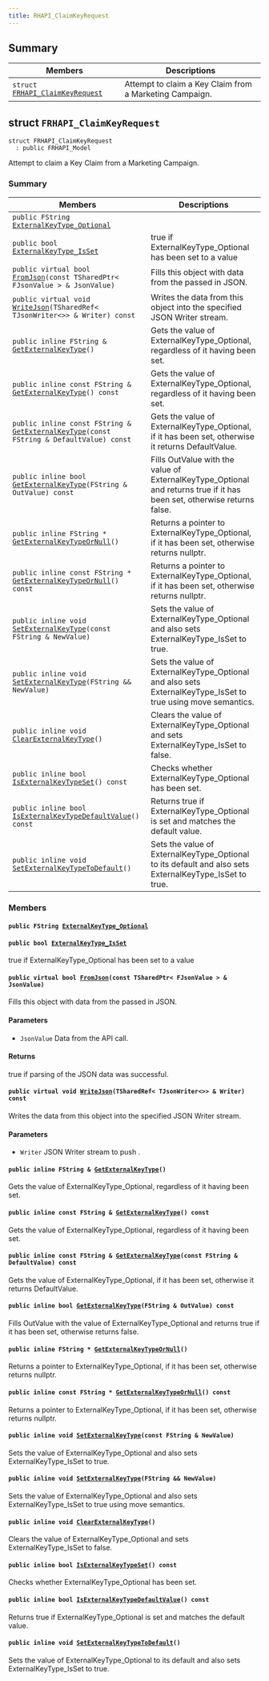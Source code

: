 ```yaml
---
title: RHAPI_ClaimKeyRequest
---
```


## Summary

 Members                        | Descriptions                                
--------------------------------|---------------------------------------------
`struct `[`FRHAPI_ClaimKeyRequest`](#structFRHAPI__ClaimKeyRequest) | Attempt to claim a Key Claim from a Marketing Campaign.

## struct `FRHAPI_ClaimKeyRequest` <a id="structFRHAPI__ClaimKeyRequest"></a>

```
struct FRHAPI_ClaimKeyRequest
  : public FRHAPI_Model
```

Attempt to claim a Key Claim from a Marketing Campaign.

### Summary

 Members                        | Descriptions                                
--------------------------------|---------------------------------------------
`public FString `[`ExternalKeyType_Optional`](#structFRHAPI__ClaimKeyRequest_1a3a9418a3a1acb441401f18cec5077d78) | 
`public bool `[`ExternalKeyType_IsSet`](#structFRHAPI__ClaimKeyRequest_1af322e1222232be1c448e3fb279fb038d) | true if ExternalKeyType_Optional has been set to a value
`public virtual bool `[`FromJson`](#structFRHAPI__ClaimKeyRequest_1adb2423c0daf9e031d02795b9d7aa0ae4)`(const TSharedPtr< FJsonValue > & JsonValue)` | Fills this object with data from the passed in JSON.
`public virtual void `[`WriteJson`](#structFRHAPI__ClaimKeyRequest_1a94935b89dfbfe7860d0b65b214bdb9d0)`(TSharedRef< TJsonWriter<>> & Writer) const` | Writes the data from this object into the specified JSON Writer stream.
`public inline FString & `[`GetExternalKeyType`](#structFRHAPI__ClaimKeyRequest_1a50303725f59a3b3be4235dd3e351107c)`()` | Gets the value of ExternalKeyType_Optional, regardless of it having been set.
`public inline const FString & `[`GetExternalKeyType`](#structFRHAPI__ClaimKeyRequest_1aab9b0b649f6396e50a4f4dc82fb8c2ba)`() const` | Gets the value of ExternalKeyType_Optional, regardless of it having been set.
`public inline const FString & `[`GetExternalKeyType`](#structFRHAPI__ClaimKeyRequest_1a623175a00bf53dfab29617889f21891c)`(const FString & DefaultValue) const` | Gets the value of ExternalKeyType_Optional, if it has been set, otherwise it returns DefaultValue.
`public inline bool `[`GetExternalKeyType`](#structFRHAPI__ClaimKeyRequest_1a645f6800782ff6f7299e3e0d38e15733)`(FString & OutValue) const` | Fills OutValue with the value of ExternalKeyType_Optional and returns true if it has been set, otherwise returns false.
`public inline FString * `[`GetExternalKeyTypeOrNull`](#structFRHAPI__ClaimKeyRequest_1a19e37ab022c3bbd1d0132c548c21adbb)`()` | Returns a pointer to ExternalKeyType_Optional, if it has been set, otherwise returns nullptr.
`public inline const FString * `[`GetExternalKeyTypeOrNull`](#structFRHAPI__ClaimKeyRequest_1aa476809ffd8c08b344601d1b0168f0cf)`() const` | Returns a pointer to ExternalKeyType_Optional, if it has been set, otherwise returns nullptr.
`public inline void `[`SetExternalKeyType`](#structFRHAPI__ClaimKeyRequest_1a93d4341831134ac750ec70ac9861cd73)`(const FString & NewValue)` | Sets the value of ExternalKeyType_Optional and also sets ExternalKeyType_IsSet to true.
`public inline void `[`SetExternalKeyType`](#structFRHAPI__ClaimKeyRequest_1a70a62d0472f976c80316c3153c158b99)`(FString && NewValue)` | Sets the value of ExternalKeyType_Optional and also sets ExternalKeyType_IsSet to true using move semantics.
`public inline void `[`ClearExternalKeyType`](#structFRHAPI__ClaimKeyRequest_1a945c53afa9624ef22d85bce0fd2c46e1)`()` | Clears the value of ExternalKeyType_Optional and sets ExternalKeyType_IsSet to false.
`public inline bool `[`IsExternalKeyTypeSet`](#structFRHAPI__ClaimKeyRequest_1a724766fbb9d9fc11246053a3137afb04)`() const` | Checks whether ExternalKeyType_Optional has been set.
`public inline bool `[`IsExternalKeyTypeDefaultValue`](#structFRHAPI__ClaimKeyRequest_1a0b7fb3f3756d8af98f56ae9da22036a7)`() const` | Returns true if ExternalKeyType_Optional is set and matches the default value.
`public inline void `[`SetExternalKeyTypeToDefault`](#structFRHAPI__ClaimKeyRequest_1a9c5278e971b44e220a33a63bc9361bbd)`()` | Sets the value of ExternalKeyType_Optional to its default and also sets ExternalKeyType_IsSet to true.

### Members

#### `public FString `[`ExternalKeyType_Optional`](#structFRHAPI__ClaimKeyRequest_1a3a9418a3a1acb441401f18cec5077d78) <a id="structFRHAPI__ClaimKeyRequest_1a3a9418a3a1acb441401f18cec5077d78"></a>

#### `public bool `[`ExternalKeyType_IsSet`](#structFRHAPI__ClaimKeyRequest_1af322e1222232be1c448e3fb279fb038d) <a id="structFRHAPI__ClaimKeyRequest_1af322e1222232be1c448e3fb279fb038d"></a>

true if ExternalKeyType_Optional has been set to a value

#### `public virtual bool `[`FromJson`](#structFRHAPI__ClaimKeyRequest_1adb2423c0daf9e031d02795b9d7aa0ae4)`(const TSharedPtr< FJsonValue > & JsonValue)` <a id="structFRHAPI__ClaimKeyRequest_1adb2423c0daf9e031d02795b9d7aa0ae4"></a>

Fills this object with data from the passed in JSON.

#### Parameters
* `JsonValue` Data from the API call.

#### Returns
true if parsing of the JSON data was successful.

#### `public virtual void `[`WriteJson`](#structFRHAPI__ClaimKeyRequest_1a94935b89dfbfe7860d0b65b214bdb9d0)`(TSharedRef< TJsonWriter<>> & Writer) const` <a id="structFRHAPI__ClaimKeyRequest_1a94935b89dfbfe7860d0b65b214bdb9d0"></a>

Writes the data from this object into the specified JSON Writer stream.

#### Parameters
* `Writer` JSON Writer stream to push .

#### `public inline FString & `[`GetExternalKeyType`](#structFRHAPI__ClaimKeyRequest_1a50303725f59a3b3be4235dd3e351107c)`()` <a id="structFRHAPI__ClaimKeyRequest_1a50303725f59a3b3be4235dd3e351107c"></a>

Gets the value of ExternalKeyType_Optional, regardless of it having been set.

#### `public inline const FString & `[`GetExternalKeyType`](#structFRHAPI__ClaimKeyRequest_1aab9b0b649f6396e50a4f4dc82fb8c2ba)`() const` <a id="structFRHAPI__ClaimKeyRequest_1aab9b0b649f6396e50a4f4dc82fb8c2ba"></a>

Gets the value of ExternalKeyType_Optional, regardless of it having been set.

#### `public inline const FString & `[`GetExternalKeyType`](#structFRHAPI__ClaimKeyRequest_1a623175a00bf53dfab29617889f21891c)`(const FString & DefaultValue) const` <a id="structFRHAPI__ClaimKeyRequest_1a623175a00bf53dfab29617889f21891c"></a>

Gets the value of ExternalKeyType_Optional, if it has been set, otherwise it returns DefaultValue.

#### `public inline bool `[`GetExternalKeyType`](#structFRHAPI__ClaimKeyRequest_1a645f6800782ff6f7299e3e0d38e15733)`(FString & OutValue) const` <a id="structFRHAPI__ClaimKeyRequest_1a645f6800782ff6f7299e3e0d38e15733"></a>

Fills OutValue with the value of ExternalKeyType_Optional and returns true if it has been set, otherwise returns false.

#### `public inline FString * `[`GetExternalKeyTypeOrNull`](#structFRHAPI__ClaimKeyRequest_1a19e37ab022c3bbd1d0132c548c21adbb)`()` <a id="structFRHAPI__ClaimKeyRequest_1a19e37ab022c3bbd1d0132c548c21adbb"></a>

Returns a pointer to ExternalKeyType_Optional, if it has been set, otherwise returns nullptr.

#### `public inline const FString * `[`GetExternalKeyTypeOrNull`](#structFRHAPI__ClaimKeyRequest_1aa476809ffd8c08b344601d1b0168f0cf)`() const` <a id="structFRHAPI__ClaimKeyRequest_1aa476809ffd8c08b344601d1b0168f0cf"></a>

Returns a pointer to ExternalKeyType_Optional, if it has been set, otherwise returns nullptr.

#### `public inline void `[`SetExternalKeyType`](#structFRHAPI__ClaimKeyRequest_1a93d4341831134ac750ec70ac9861cd73)`(const FString & NewValue)` <a id="structFRHAPI__ClaimKeyRequest_1a93d4341831134ac750ec70ac9861cd73"></a>

Sets the value of ExternalKeyType_Optional and also sets ExternalKeyType_IsSet to true.

#### `public inline void `[`SetExternalKeyType`](#structFRHAPI__ClaimKeyRequest_1a70a62d0472f976c80316c3153c158b99)`(FString && NewValue)` <a id="structFRHAPI__ClaimKeyRequest_1a70a62d0472f976c80316c3153c158b99"></a>

Sets the value of ExternalKeyType_Optional and also sets ExternalKeyType_IsSet to true using move semantics.

#### `public inline void `[`ClearExternalKeyType`](#structFRHAPI__ClaimKeyRequest_1a945c53afa9624ef22d85bce0fd2c46e1)`()` <a id="structFRHAPI__ClaimKeyRequest_1a945c53afa9624ef22d85bce0fd2c46e1"></a>

Clears the value of ExternalKeyType_Optional and sets ExternalKeyType_IsSet to false.

#### `public inline bool `[`IsExternalKeyTypeSet`](#structFRHAPI__ClaimKeyRequest_1a724766fbb9d9fc11246053a3137afb04)`() const` <a id="structFRHAPI__ClaimKeyRequest_1a724766fbb9d9fc11246053a3137afb04"></a>

Checks whether ExternalKeyType_Optional has been set.

#### `public inline bool `[`IsExternalKeyTypeDefaultValue`](#structFRHAPI__ClaimKeyRequest_1a0b7fb3f3756d8af98f56ae9da22036a7)`() const` <a id="structFRHAPI__ClaimKeyRequest_1a0b7fb3f3756d8af98f56ae9da22036a7"></a>

Returns true if ExternalKeyType_Optional is set and matches the default value.

#### `public inline void `[`SetExternalKeyTypeToDefault`](#structFRHAPI__ClaimKeyRequest_1a9c5278e971b44e220a33a63bc9361bbd)`()` <a id="structFRHAPI__ClaimKeyRequest_1a9c5278e971b44e220a33a63bc9361bbd"></a>

Sets the value of ExternalKeyType_Optional to its default and also sets ExternalKeyType_IsSet to true.

